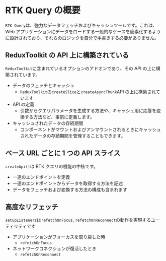 # RTK Query の概要

`RTK Query`は、強力なデータフェッチおよびキャッシュツールです。これは、Web アプリケーションにデータをロードする一般的なケースを簡素化するように設計されており、それらのロジックを自分で手書きする必要がありません。

## ReduxToolkit の API 上に構築されている

`ReduxToolkit`に含まれているオプションのアドオンであり、その API の上に構築されています。

- データのフェッチとキャッシュ
  - `ReduxToolkit`の`createSlice`と`createAsyncThunk`API の上に構築されています
- API の定義
  - 引数からクエリパラメータを生成する方法や、キャッシュ用に応答を変換する方法など、事前に定義します。
- キャッシュされたデータの存続期間
  - コンポーネントがマウントおよびアンマウントされるときにキャッシュされたデータの存続期間を管理することもできます。

## ベース URL ごとに 1 つの API スライス

`createApi()`は RTK クエリの機能の中核です。

- 一連のエンドポイントを定義
- 一連のエンドポイントからデータを取得する方法を記述
- データをフェッチおよび変換する方法の構成も含まれます

## 高度なリフェッチ

`setupListeners`は`refetchOnFocus`, `refetchOnReconnect`の動作を実現するユーティリティです

- アプリケーションがフォーカスを取り戻した時
  - `refetchOnFocus`
- ネットワークコネクションが復活したとき
  - `refetchOnReconnect`

